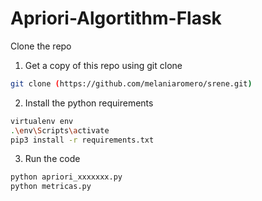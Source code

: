 # Apriori-Algortithm-Flask
Clone the repo

1. Get a copy of this repo using git clone
 ```sh
 git clone (https://github.com/melaniaromero/srene.git) 
   ```
2. Install the python requirements
  ``` sh
virtualenv env
.\env\Scripts\activate
pip3 install -r requirements.txt 
  ```
3. Run the code
```sh
python apriori_xxxxxxx.py
python metricas.py
  ```
